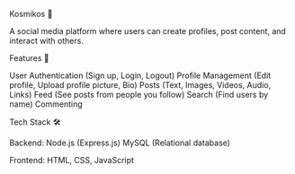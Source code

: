 Kosmikos 🌌

A social media platform where users can create profiles, post content, and interact with others.

Features 🚀

User Authentication (Sign up, Login, Logout)
Profile Management (Edit profile, Upload profile picture, Bio)
Posts (Text, Images, Videos, Audio, Links)
Feed (See posts from people you follow)
Search (Find users by name)
Commenting

Tech Stack 🛠️

Backend:
Node.js (Express.js)
MySQL (Relational database)

Frontend:
HTML, CSS, JavaScript
